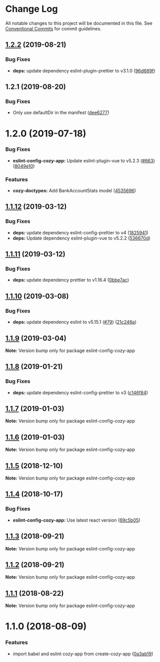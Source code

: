 # Change Log

All notable changes to this project will be documented in this file.
See [Conventional Commits](https://conventionalcommits.org) for commit guidelines.

## [1.2.2](https://github.com/cozy/cozy-libs/compare/eslint-config-cozy-app@1.2.1...eslint-config-cozy-app@1.2.2) (2019-08-21)


### Bug Fixes

* **deps:** update dependency eslint-plugin-prettier to v3.1.0 ([96d689f](https://github.com/cozy/cozy-libs/commit/96d689f))





## 1.2.1 (2019-08-20)


### Bug Fixes

* Only use defaultDir in the manifest ([dee6277](https://github.com/cozy/cozy-libs/commit/dee6277))





# 1.2.0 (2019-07-18)


### Bug Fixes

* **eslint-config-cozy-app:** Update eslint-plugin-vue to v5.2.3 ([#663](https://github.com/CPatchane/create-cozy-app/issues/663)) ([8049e10](https://github.com/CPatchane/create-cozy-app/commit/8049e10))


### Features

* **cozy-doctypes:** Add BankAccountStats model ([4535696](https://github.com/CPatchane/create-cozy-app/commit/4535696))





<a name="1.1.12"></a>
## [1.1.12](https://github.com/CPatchane/create-cozy-app/compare/eslint-config-cozy-app@1.1.11...eslint-config-cozy-app@1.1.12) (2019-03-12)


### Bug Fixes

* **deps:** update dependency eslint-config-prettier to v4 ([1825941](https://github.com/CPatchane/create-cozy-app/commit/1825941))
* **deps:** Update dependency eslint-plugin-vue to v5.2.2 ([536670d](https://github.com/CPatchane/create-cozy-app/commit/536670d))




<a name="1.1.11"></a>
## [1.1.11](https://github.com/CPatchane/create-cozy-app/compare/eslint-config-cozy-app@1.1.10...eslint-config-cozy-app@1.1.11) (2019-03-12)


### Bug Fixes

* **deps:** update dependency prettier to v1.16.4 ([0bbe7ac](https://github.com/CPatchane/create-cozy-app/commit/0bbe7ac))




<a name="1.1.10"></a>
## [1.1.10](https://github.com/CPatchane/create-cozy-app/compare/eslint-config-cozy-app@1.1.9...eslint-config-cozy-app@1.1.10) (2019-03-08)


### Bug Fixes

* **deps:** update dependency eslint to v5.15.1 ([#79](https://github.com/CPatchane/create-cozy-app/issues/79)) ([21c246a](https://github.com/CPatchane/create-cozy-app/commit/21c246a))




<a name="1.1.9"></a>
## [1.1.9](https://github.com/CPatchane/create-cozy-app/compare/eslint-config-cozy-app@1.1.8...eslint-config-cozy-app@1.1.9) (2019-03-04)




**Note:** Version bump only for package eslint-config-cozy-app

<a name="1.1.8"></a>
## [1.1.8](https://github.com/CPatchane/create-cozy-app/compare/eslint-config-cozy-app@1.1.7...eslint-config-cozy-app@1.1.8) (2019-01-21)


### Bug Fixes

* **deps:** update dependency eslint-config-prettier to v3 ([c146f84](https://github.com/CPatchane/create-cozy-app/commit/c146f84))




<a name="1.1.7"></a>
## [1.1.7](https://github.com/CPatchane/create-cozy-app/compare/eslint-config-cozy-app@1.1.4...eslint-config-cozy-app@1.1.7) (2019-01-03)




**Note:** Version bump only for package eslint-config-cozy-app

<a name="1.1.6"></a>
## [1.1.6](https://github.com/CPatchane/create-cozy-app/compare/eslint-config-cozy-app@1.1.4...eslint-config-cozy-app@1.1.6) (2019-01-03)




**Note:** Version bump only for package eslint-config-cozy-app

<a name="1.1.5"></a>
## [1.1.5](https://github.com/CPatchane/create-cozy-app/compare/eslint-config-cozy-app@1.1.4...eslint-config-cozy-app@1.1.5) (2018-12-10)




**Note:** Version bump only for package eslint-config-cozy-app

<a name="1.1.4"></a>
## [1.1.4](https://github.com/CPatchane/create-cozy-app/compare/eslint-config-cozy-app@1.1.3...eslint-config-cozy-app@1.1.4) (2018-10-17)


### Bug Fixes

* **eslint-config-cozy-app:** Use latest react version ([69c5b05](https://github.com/CPatchane/create-cozy-app/commit/69c5b05))




<a name="1.1.3"></a>
## [1.1.3](https://github.com/CPatchane/create-cozy-app/compare/eslint-config-cozy-app@1.1.2...eslint-config-cozy-app@1.1.3) (2018-09-21)




**Note:** Version bump only for package eslint-config-cozy-app

<a name="1.1.2"></a>
## [1.1.2](https://github.com/CPatchane/create-cozy-app/compare/eslint-config-cozy-app@1.1.1...eslint-config-cozy-app@1.1.2) (2018-09-21)




**Note:** Version bump only for package eslint-config-cozy-app

<a name="1.1.1"></a>
## [1.1.1](https://github.com/CPatchane/create-cozy-app/compare/eslint-config-cozy-app@1.1.0...eslint-config-cozy-app@1.1.1) (2018-08-22)




**Note:** Version bump only for package eslint-config-cozy-app

<a name="1.1.0"></a>
# 1.1.0 (2018-08-09)


### Features

* import babel and eslint cozy-app from create-cozy-app ([0a3ab19](https://github.com/CPatchane/create-cozy-app/commit/0a3ab19))
